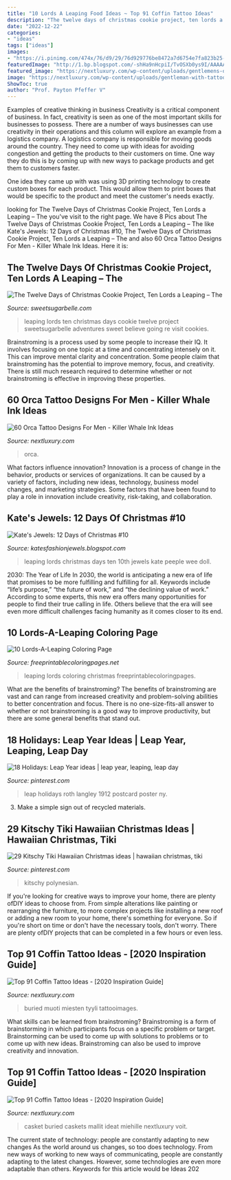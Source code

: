 ```yaml
---
title: "10 Lords A Leaping Food Ideas ~ Top 91 Coffin Tattoo Ideas"
description: "The twelve days of christmas cookie project, ten lords a leaping – the"
date: "2022-12-22"
categories:
- "ideas"
tags: ["ideas"]
images:
- "https://i.pinimg.com/474x/76/d9/29/76d929776be8472a7d6754e7fa823b25--tropical-christmas-coastal-christmas.jpg"
featuredImage: "http://1.bp.blogspot.com/-shHa9nHcpiI/TvOSXb0ys9I/AAAAAAAAAFU/S17Qo9MXrn0/s1600/10-lords-a-leaping.jpg"
featured_image: "https://nextluxury.com/wp-content/uploads/gentlemens-orca-tattoo-ideas-on-upper-arm.jpg"
image: "https://nextluxury.com/wp-content/uploads/gentleman-with-tattoo-of-black-shaded-coffin-and-cross.jpg"
ShowToc: true
author: "Prof. Payton Pfeffer V"
---
```



Examples of creative thinking in business
Creativity is a critical component of business. In fact, creativity is seen as one of the most important skills for businesses to possess. There are a number of ways businesses can use creativity in their operations and this column will explore an example from a logistics company. 
A logistics company is responsible for moving goods around the country. They need to come up with ideas for avoiding congestion and getting the products to their customers on time. One way they do this is by coming up with new ways to package products and get them to customers faster.

One idea they came up with was using 3D printing technology to create custom boxes for each product. This would allow them to print boxes that would be specific to the product and meet the customer's needs exactly.

	

		
looking for The Twelve Days of Christmas Cookie Project, Ten Lords a Leaping – The you've visit to the right page. We have 8 Pics about The Twelve Days of Christmas Cookie Project, Ten Lords a Leaping – The like Kate&#039;s Jewels: 12 Days of Christmas #10, The Twelve Days of Christmas Cookie Project, Ten Lords a Leaping – The and also 60 Orca Tattoo Designs For Men - Killer Whale Ink Ideas. Here it is:
		
    
## The Twelve Days Of Christmas Cookie Project, Ten Lords A Leaping – The

<img loading=lazy src="http://www.sweetsugarbelle.com/blog/wp-content/uploads/2012/12/1010lordsaleaping1-600x441.jpg" onerror="this.onerror=null;this.src='https://tse3.mm.bing.net/th?id=OIP.N9Dv8yLh36xArkY5D6CpAQHaFc&amp;pid=15.1';" alt="The Twelve Days of Christmas Cookie Project, Ten Lords a Leaping – The">

_Source: sweetsugarbelle.com_

>leaping lords ten christmas days cookie twelve project sweetsugarbelle adventures sweet believe going re visit cookies. 

	

Brainstroming is a process used by some people to increase their IQ. It involves focusing on one topic at a time and concentrating intensely on it. This can improve mental clarity and concentration. Some people claim that brainstroming has the potential to improve memory, focus, and creativity. There is still much research required to determine whether or not brainstroming is effective in improving these properties.

    
## 60 Orca Tattoo Designs For Men - Killer Whale Ink Ideas

<img loading=lazy src="https://nextluxury.com/wp-content/uploads/gentlemens-orca-tattoo-ideas-on-upper-arm.jpg" onerror="this.onerror=null;this.src='https://tse4.mm.bing.net/th?id=OIP.A5kcReobupoM2sg2DcOhTwHaJP&amp;pid=15.1';" alt="60 Orca Tattoo Designs For Men - Killer Whale Ink Ideas">

_Source: nextluxury.com_

>orca. 

	

What factors influence innovation?
Innovation is a process of change in the behavior, products or services of organizations. It can be caused by a variety of factors, including new ideas, technology, business model changes, and marketing strategies.
Some factors that have been found to play a role in innovation include creativity, risk-taking, and collaboration.

    
## Kate&#039;s Jewels: 12 Days Of Christmas #10

<img loading=lazy src="http://1.bp.blogspot.com/-shHa9nHcpiI/TvOSXb0ys9I/AAAAAAAAAFU/S17Qo9MXrn0/s1600/10-lords-a-leaping.jpg" onerror="this.onerror=null;this.src='https://tse1.mm.bing.net/th?id=OIP.KWbr7v1l_6krBQ6QZwywNwAAAA&amp;pid=15.1';" alt="Kate&#039;s Jewels: 12 Days of Christmas #10">

_Source: katesfashionjewels.blogspot.com_

>leaping lords christmas days ten 10th jewels kate peeple wee doll. 

	

2030: The Year of Life
In 2030, the world is anticipating a new era of life that promises to be more fulfilling and fulfilling for all. Keywords include “life’s purpose,” “the future of work,” and “the declining value of work.” According to some experts, this new era offers many opportunities for people to find their true calling in life. Others believe that the era will see even more difficult challenges facing humanity as it comes closer to its end.

    
## 10 Lords-A-Leaping Coloring Page

<img loading=lazy src="https://cdn.freeprintablecoloringpages.net/samples/Christmas/10_Lords-A-Leaping.png" onerror="this.onerror=null;this.src='https://tse2.mm.bing.net/th?id=OIP.RxgA8jWZYHHTt-TlYxUXpgHaFs&amp;pid=15.1';" alt="10 Lords-A-Leaping Coloring Page">

_Source: freeprintablecoloringpages.net_

>leaping lords coloring christmas freeprintablecoloringpages. 

	

What are the benefits of brainstroming?
The benefits of brainstroming are vast and can range from increased creativity and problem-solving abilities to better concentration and focus. There is no one-size-fits-all answer to whether or not brainstroming is a good way to improve productivity, but there are some general benefits that stand out.

    
## 18 Holidays: Leap Year Ideas | Leap Year, Leaping, Leap Day

<img loading=lazy src="https://i.pinimg.com/236x/3f/3c/32/3f3c32a78dea3b6f2dd18a2d1fa480e5.jpg" onerror="this.onerror=null;this.src='https://tse2.mm.bing.net/th?id=OIP.IbpvhGN9x2vb8cUldelrmQDKE0&amp;pid=15.1';" alt="18 Holidays: Leap Year ideas | leap year, leaping, leap day">

_Source: pinterest.com_

>leap holidays roth langley 1912 postcard poster ny. 

	

3. Make a simple sign out of recycled materials.

    
## 29 Kitschy Tiki Hawaiian Christmas Ideas | Hawaiian Christmas, Tiki

<img loading=lazy src="https://i.pinimg.com/474x/76/d9/29/76d929776be8472a7d6754e7fa823b25--tropical-christmas-coastal-christmas.jpg" onerror="this.onerror=null;this.src='https://tse3.mm.bing.net/th?id=OIP.TVUiG0XFmAqHOKAleEFOqgAAAA&amp;pid=15.1';" alt="29 Kitschy Tiki Hawaiian Christmas ideas | hawaiian christmas, tiki">

_Source: pinterest.com_

>kitschy polynesian. 

	

If you're looking for creative ways to improve your home, there are plenty ofDIY ideas to choose from. From simple alterations like painting or rearranging the furniture, to more complex projects like installing a new roof or adding a new room to your home, there's something for everyone. So if you're short on time or don't have the necessary tools, don't worry. There are plenty ofDIY projects that can be completed in a few hours or even less.

    
## Top 91 Coffin Tattoo Ideas - [2020 Inspiration Guide]

<img loading=lazy src="https://nextluxury.com/wp-content/uploads/gentleman-with-tattoo-of-black-shaded-coffin-and-cross.jpg" onerror="this.onerror=null;this.src='https://tse2.mm.bing.net/th?id=OIP.SqXJb26T1vO1JcCEtNJUeQHaHa&amp;pid=15.1';" alt="Top 91 Coffin Tattoo Ideas - [2020 Inspiration Guide]">

_Source: nextluxury.com_

>buried muoti miesten tyyli tattooimages. 

	

What skills can be learned from brainstroming?
Brainstroming is a form of brainstorming in which participants focus on a specific problem or target. Brainstorming can be used to come up with solutions to problems or to come up with new ideas. Brainstroming can also be used to improve creativity and innovation.

    
## Top 91 Coffin Tattoo Ideas - [2020 Inspiration Guide]

<img loading=lazy src="https://nextluxury.com/wp-content/uploads/small-red-and-black-mens-coffin-casket-tattoo.jpg" onerror="this.onerror=null;this.src='https://tse1.mm.bing.net/th?id=OIP.SKCfCjeyINRfUgoSOgROOQHaHa&amp;pid=15.1';" alt="Top 91 Coffin Tattoo Ideas - [2020 Inspiration Guide]">

_Source: nextluxury.com_

>casket buried caskets mallit ideat miehille nextluxury voit. 

	

The current state of technology: people are constantly adapting to new changes
As the world around us changes, so too does technology. From new ways of working to new ways of communicating, people are constantly adapting to the latest changes. However, some technologies are even more adaptable than others. Keywords for this article would be Ideas 202
